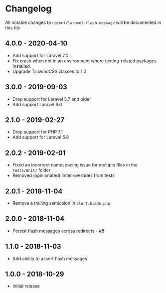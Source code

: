 # Changelog

All notable changes to `ubient/laravel-flash-message` will be documented in this file

## 4.0.0 - 2020-04-10
- Add support for Laravel 7.0
- Fix crash when not in an environment where testing-related packages installed.
- Upgrade TailwindCSS classes to 1.0

## 3.0.0 - 2019-09-03
- Drop support for Laravel 5.7 and older
- Add support Laravel 6.0

## 2.1.0 - 2019-02-27
- Drop support for PHP 7.1
- Add support for Laravel 5.8

## 2.0.2 - 2019-02-01
- Fixed an incorrect namespacing issue for multiple files in the `tests/Unit/` folder
- Removed (opinionated) linter overrides from tests

## 2.0.1 - 2018-11-04
- Remove a trailing semicolon in `alert.blade.php`

## 2.0.0 - 2018-11-04
- [Persist flash messages across redirects - #8](https://github.com/ubient/laravel-flash-message/issues/8)

## 1.1.0 - 2018-11-03
- Add ability to assert flash messages

## 1.0.0 - 2018-10-29

- Initial release
